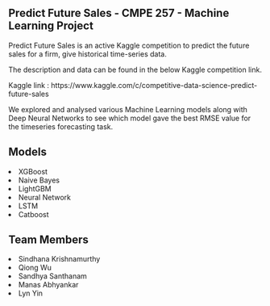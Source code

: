 ## Predict Future Sales - CMPE 257 - Machine Learning Project
<p> Predict Future Sales is an active Kaggle competition to predict the future sales for a firm, give historical time-series data. <p>
<p> The description and data can be found in the below Kaggle competition link.<p>
<p> Kaggle link : https://www.kaggle.com/c/competitive-data-science-predict-future-sales <p> 
<p> We explored and analysed various Machine Learning models along with Deep Neural Networks to see which model gave the best RMSE value for the timeseries forecasting task.<p>

## Models
  <li> XGBoost </li>
  <li> Naive Bayes </li>
  <li> LightGBM </li>
  <li> Neural Network </li>
  <li> LSTM </li>
  <li> Catboost </li>
  
  
## Team Members
  <li> Sindhana Krishnamurthy </li>
  <li> Qiong Wu </li>
  <li> Sandhya Santhanam </li>
  <li> Manas Abhyankar </li>
  <li> Lyn Yin </li>
  
  
